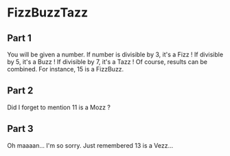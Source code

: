 


# FizzBuzzTazz

## Part 1

You will be given a number. If number is divisible by 3, it's a Fizz ! If divisible by 5, it's a Buzz ! If divisible by 7, it's a Tazz !
Of course, results can be combined. For instance, 15 is a FizzBuzz.

## Part 2

Did I forget to mention 11 is a Mozz ?

## Part 3

Oh maaaan... I'm so sorry. Just remembered 13 is a Vezz...
